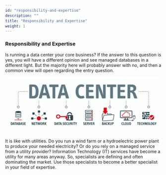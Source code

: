 ```yaml
---
id: "responsibility-and-expertise"
description: ""
title: "Responsibility and Expertise"
weight: 1
---
```


### Responsibility and Expertise

Is running a data center your core business? If the answer to this question is yes, you will have a different opinion and see managed databases in a different light. But the majority here will probably answer with no, and then a common view will open regarding the entry question.

![datacenter](datacenter.png) 

It is like with utilities. Do you run a wind farm or a hydroelectric power plant to produce your needed electricity? Or do you rely on a managed service from a utility provider? Information Technology (IT) services have become a utility for many areas anyway. So, specialists are defining and often dominating the market. Use those specialists to become a better specialist in your field of expertise.
